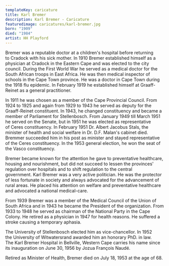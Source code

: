 ```yaml
---
templateKey: caricature
title: Karl Bremer
description: Karl Bremer - Caricature
featuredimage: caricatures/karl-bremer.jpg
born: "1909"
died: "1984"
artist: HH Playford
---
```

Bremer was a reputable doctor at a children's hospital before returning to Cradock with his sick mother. In 1910 Bremer established himself as a physician at Cradock in the Eastern Cape and was elected to the city council. During the First World War he served as a medical doctor for the South African troops in East Africa. He was then medical inspector of schools in the Cape Town province. He was a doctor in Cape Town during the 1918 flu epidemic. In February 1919 he established himself at Graaff-Reinet as a general practitioner.

In 1911 he was chosen as a member of the Cape Provincial Council. From 1924 to 1925 and again from 1929 to 1943 he served as deputy for the Graaff-Reinet constituent. In 1943, he changed constituency and became a member of Parliament for Stellenbosch. From January 1949 till March 1951 he served on the Senate, but in 1951 he was elected as representative of Ceres constituency. In February 1951 Dr. Albert Jacobus Stals, the minister of health and social welfare in Dr. D.F. Malan's cabinet died. Bremmer succeeded him in his post as minister and stayed representative of the Ceres constituency. In the 1953 general election, he won the seat of the Vasco constituency.

Bremer became known for the attention he gave to preventative healthcare, housing and nourishment, but did not succeed to lessen the provinces' regulation over hospitals and to shift regulation to the central government. Karl Bremer was a very active politician. He was the protector of less fortunate in society and always advocated for the advancement of rural areas. He placed his attention on welfare and preventative healthcare and advocated a national medical-care.

From 1939 Bremer was a member of the Medical Council of the Union of South Africa and in 1943 he became the President of the organization. From 1933 to 1948 he served as chairman of the National Party in the Cape Colony. He retired as a physician in 1947 for health reasons. He suffered a stroke causing a temporary aphasia.

The University of Stellenbosch elected him as vice-chancellor. In 1952 the University of Witwatersrand awarded him an honorary PhD. in law. The Karl Bremer Hospital in Bellville, Western Cape carries his name since its inauguration on June 30, 1956 by Jozua François Naudé.

Retired as Minister of Health, Bremer died on July 18, 1953 at the age of 68.